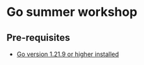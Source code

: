 # Go summer workshop

## Pre-requisites
- [Go version 1.21.9 or higher installed](https://go.dev/dl/)